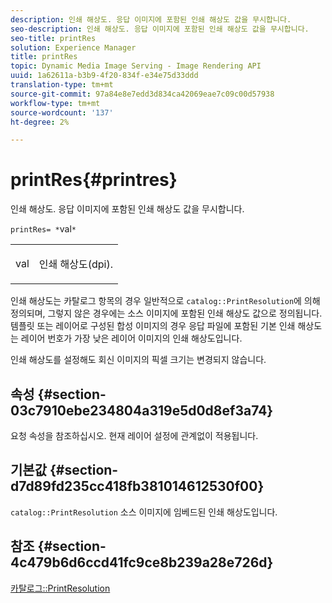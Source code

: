 ```yaml
---
description: 인쇄 해상도. 응답 이미지에 포함된 인쇄 해상도 값을 무시합니다.
seo-description: 인쇄 해상도. 응답 이미지에 포함된 인쇄 해상도 값을 무시합니다.
seo-title: printRes
solution: Experience Manager
title: printRes
topic: Dynamic Media Image Serving - Image Rendering API
uuid: 1a62611a-b3b9-4f20-834f-e34e75d33ddd
translation-type: tm+mt
source-git-commit: 97a84e8e7edd3d834ca42069eae7c09c00d57938
workflow-type: tm+mt
source-wordcount: '137'
ht-degree: 2%

---
```



# printRes{#printres}

인쇄 해상도. 응답 이미지에 포함된 인쇄 해상도 값을 무시합니다.

`printRes= *`val`*`

<table id="simpletable_85C271760AE5466C96115027E6511559"> 
 <tr class="strow"> 
  <td class="stentry"> <p><span class="varname"> val</span> </p> </td> 
  <td class="stentry"> <p>인쇄 해상도(dpi). </p></td> 
 </tr> 
</table>

인쇄 해상도는 카탈로그 항목의 경우 일반적으로 `catalog::PrintResolution`에 의해 정의되며, 그렇지 않은 경우에는 소스 이미지에 포함된 인쇄 해상도 값으로 정의됩니다. 템플릿 또는 레이어로 구성된 합성 이미지의 경우 응답 파일에 포함된 기본 인쇄 해상도는 레이어 번호가 가장 낮은 레이어 이미지의 인쇄 해상도입니다.

인쇄 해상도를 설정해도 회신 이미지의 픽셀 크기는 변경되지 않습니다.

## 속성 {#section-03c7910ebe234804a319e5d0d8ef3a74}

요청 속성을 참조하십시오. 현재 레이어 설정에 관계없이 적용됩니다.

## 기본값 {#section-d7d89fd235cc418fb381014612530f00}

`catalog::PrintResolution` 소스 이미지에 임베드된 인쇄 해상도입니다.

## 참조 {#section-4c479b6d6ccd41fc9ce8b239a28e726d}

[카탈로그::PrintResolution](../../../../../is-api/image-catalog/image-serving-api-ref/c-image-catalog-reference/c-image-svg-data-reference/c-image-data-reference/r-printresolution-cat.md#reference-4ebb2e136995470b84b7c5e10cb8e5f5)

